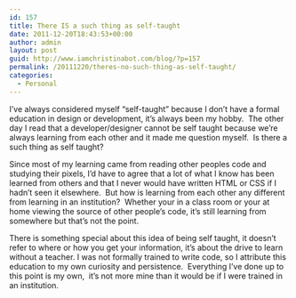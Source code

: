 ```yaml
---
id: 157
title: There IS a such thing as self-taught
date: 2011-12-20T18:43:53+00:00
author: admin
layout: post
guid: http://www.iamchristinabot.com/blog/?p=157
permalink: /20111220/theres-no-such-thing-as-self-taught/
categories:
  - Personal
---
```

I&#8217;ve always considered myself &#8220;self-taught&#8221; because I don&#8217;t have a formal education in design or development, it&#8217;s always been my hobby.  The other day I read that a developer/designer cannot be self taught because we&#8217;re always learning from each other and it made me question myself.  Is there a such thing as self taught?

Since most of my learning came from reading other peoples code and studying their pixels, I&#8217;d have to agree that a lot of what I know has been learned from others and that I never would have written HTML or CSS if I hadn&#8217;t seen it elsewhere.  But how is learning from each other any different from learning in an institution?  Whether your in a class room or your at home viewing the source of other people&#8217;s code, it&#8217;s still learning from somewhere but that&#8217;s not the point.

There is something special about this idea of being self taught, it doesn&#8217;t refer to where or how you get your information, it&#8217;s about the drive to learn without a teacher. I was not formally trained to write code, so I attribute this education to my own curiosity and persistence.  Everything I&#8217;ve done up to this point is my own,  it&#8217;s not more mine than it would be if I were trained in an institution.